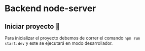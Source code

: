 # Backend node-server

## Iniciar proyecto 🚀

Para inicializar el proyecto debemos de correr el comando `npm run start:dev` y este se ejecutará en modo desarrollador.
